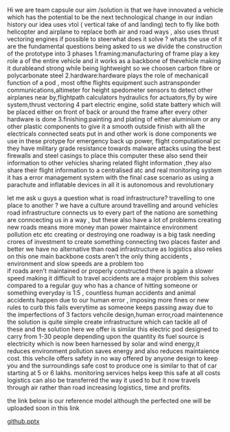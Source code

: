 Hi we are team capsule our aim /solution is that we have innovated a vehicle which has the potential to be the next technological change in our indian history 
our idea uses vtol ( vertical take of and landing) tech to fly like both helicopter and airplane to replace both air and road ways , also uses thrust vectoring engines if possible to steerwhat does it solve ? whats the use of it are the fundamental questions being asked to us 
we divide the construction of the prototype into 3 phases
1.framing:manufacturing of frame play a key role a of the entire vehicle and it works as a backbone of thevehicle making it durableand strong while being  lightweight so we choosen carbon fibre or polycarbonate steel 
2.hardware:hardware plays the role of mechanicall function of a pod , most ofthe flights equipment such astransponder communications,altimeter for height spedometer sensors to detect other airplanes near by,flightpath calculators hydraulics for actuators,fly by wire system,thrust vectoring 4 part electric engine, solid state battery which will be placed either on front of back or around the frame after every other hardware is done
3.finishing:painting and plating of either aluminium or any other plastic components to give it a smooth outside finish with all the electricals connected seats put in and other work is done
components we use in these protype for emergency back up power, flight computational pc
they have military grade resistance towards malware attacks using the best firewalls and steel casings to place this computer
these also send their information to other vehicles sharing related flight information ,they also share their flight information to a centralised atc and real monitoring system 
it has a error management system with the final case scenario as using a parachute and inflatable devices 
in all it is autonomous and revolutionary 


let me ask u guys a question what is road infrastructure? travelling to one place to another ? we have a culture around travelling and around vehicles road infrastructure connects us to every part of the nationo are something are conncecting us in a way , but these also have a lot of problems creating new roads means more money man power maintaince environment pollution etc etc 
creating or destroying one roadway is a big task needing crores of investment to create something connecting two places faster and better we have no alternative than road infrastructure as logistics also relies on this one main backbone 
costs aren't the only thing accidents , environment and slow speeds are a problem too	
if roads aren't maintained or properly constructed there is again a slower speed making it difficult to travel accidents are a major problem this solves compared to a regular guy who has a chance of hitting someone or something everyday is 1:5 , countless human accidents and animal accidents happen due to our human error , imposing more fines or new rules to curb this fails everytime as someone keeps passing away due to the imperfections of 3 factors 
vehcile design,human error,road maintenence
the solution is quite simple create infrastructure which can tackle all of these and the solution here we offer is similar this electric pod designed to carry from 1-30 people depending upon the quantity its fuel source is electricity which is now been harnessed by solar and wind energy,it reduces environment pollution saves energy and also reduces maintaience cost.
this vehcile offers safety in no way offered by anyone design to keep you and the surroundings safe
cost to produce one is similar to that of car starting at 5 or 6 lakhs.
monitoring services helps keep this safe at all costs 
logistics can also be transferred the way it used  to but it now travels through air rather than road increasing logistics, time and profits.

the link below is our reference model although the perfected one will be uploaded soon in this link

[github.pptx](https://github.com/user-attachments/files/17075757/github.pptx)

